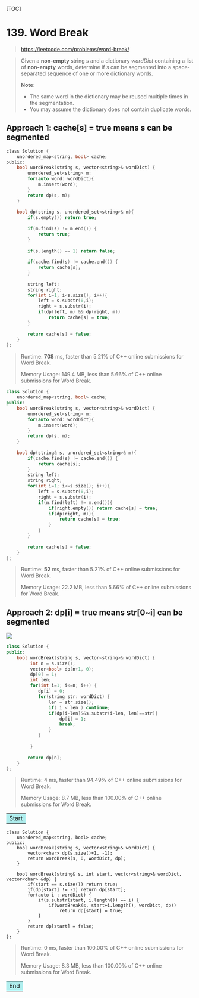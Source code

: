 [TOC]

# 139. Word Break

> https://leetcode.com/problems/word-break/

> Given a **non-empty** string *s* and a dictionary *wordDict* containing a list of **non-empty** words, determine if *s* can be segmented into a space-separated sequence of one or more dictionary words.
>
> **Note:**
>
> - The same word in the dictionary may be reused multiple times in the segmentation.
> - You may assume the dictionary does not contain duplicate words.

## Approach 1:  cache[s] = true means s can be segmented 

```c
class Solution {
    unordered_map<string, bool> cache;
public:
    bool wordBreak(string s, vector<string>& wordDict) {
        unordered_set<string> m;
        for(auto word: wordDict){
            m.insert(word);
        }        
        return dp(s, m);
    }
    
    bool dp(string s, unordered_set<string>& m){
        if(s.empty()) return true;
        
        if(m.find(s) != m.end()) {
            return true;
        }
        
        if(s.length() == 1) return false;
        
        if(cache.find(s) != cache.end()) {
            return cache[s];
        }
        
        string left;
        string right;
        for(int i=1; i<s.size(); i++){
            left = s.substr(0,i);
            right = s.substr(i);
            if(dp(left, m) && dp(right, m))
                return cache[s] = true;
        }
        
        return cache[s] = false;
    }   
};
```

> Runtime: **708** ms, faster than 5.21% of C++ online submissions for Word Break.
>
> Memory Usage: 149.4 MB, less than 5.66% of C++ online submissions for Word Break.

```c++
class Solution {
    unordered_map<string, bool> cache;
public:
    bool wordBreak(string s, vector<string>& wordDict) {
        unordered_set<string> m;
        for(auto word: wordDict){
            m.insert(word);
        }        
        return dp(s, m);
    }
    
    bool dp(string& s, unordered_set<string>& m){
        if(cache.find(s) != cache.end()) {
            return cache[s];
        } 
        string left;
        string right;
        for(int i=1; i<=s.size(); i++){
            left = s.substr(0,i);
            right = s.substr(i);
            if(m.find(left) != m.end()){
                if(right.empty()) return cache[s] = true;
                if(dp(right, m)){
                    return cache[s] = true;
                }
            }
        }
        
        return cache[s] = false;
    }   
};
```

> Runtime: **52** ms, faster than 5.21% of C++ online submissions for Word Break.
>
> Memory Usage: 22.2 MB, less than 5.66% of C++ online submissions for Word Break.

## Approach 2: dp[i] = true means str[0~i] can be segmented  

![](C:\Workshop\git\Algorithm\leetcode\images\139.PNG)

```c++
class Solution {
public:
    bool wordBreak(string s, vector<string>& wordDict) {
         int n = s.size();
         vector<bool> dp(n+1, 0);
         dp[0] = 1;
         int len;
         for(int i=1; i<=n; i++) {
            dp[i] = 0;
            for(string str: wordDict) {
                len = str.size();
                if( i < len ) continue;                            
                if(dp[i-len]&&s.substr(i-len, len)==str){                    
                    dp[i] = 1;
                    break;
                }
            }
             
         }
        
        return dp[n];
    } 
};
```

> Runtime: 4 ms, faster than 94.49% of C++ online submissions for Word Break.
>
> Memory Usage: 8.7 MB, less than 100.00% of C++ online submissions for Word Break.

<table><tr><td bgcolor=PaleTurquoise>Start</td></tr></table>

```
class Solution {
    unordered_map<string, bool> cache;
public:
    bool wordBreak(string s, vector<string>& wordDict) {
        vector<char> dp(s.size()+1, -1);
        return wordBreak(s, 0, wordDict, dp);
    }
    
    bool wordBreak(string& s, int start, vector<string>& wordDict, vector<char> &dp) {
        if(start == s.size()) return true;
        if(dp[start] != -1) return dp[start];
        for(auto i : wordDict) {  
            if(s.substr(start, i.length()) == i) {
                if(wordBreak(s, start+i.length(), wordDict, dp)) 
                    return dp[start] = true;
            }
        }
        return dp[start] = false;
    }
};
```

> Runtime: 0 ms, faster than 100.00% of C++ online submissions for Word Break.
>
> Memory Usage: 8.3 MB, less than 100.00% of C++ online submissions for Word Break.

<table><tr><td bgcolor=PaleTurquoise>End</td></tr></table>